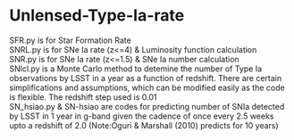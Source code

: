 # Unlensed-Type-Ia-rate

SFR.py is for Star Formation Rate\
SNRL.py is for SNe Ia rate (z<=4) & Luminosity function calculation\
SNR.py is for SNe Ia rate (z<=1.5) & SNe Ia number calculation\
SNlcl.py is a Monte Carlo method to detemine the number of Type Ia observations by LSST in a year as a function of redshift. There are certain simplifications and assumptions, which can be modified easily as the code is flexible. The redshift step used is 0.01\
SN_hsiao.py & SN-hsiao are codes for predicting number of SNIa detected by LSST in 1 year in g-band given the cadence of once every 2.5 weeks upto a redshift of 2.0 (Note:Oguri & Marshall (2010) predicts for 10 years)
